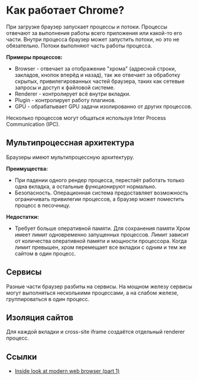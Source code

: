 # Как работает Chrome?

При загрузке браузер запускает процессы и потоки. Процессы отвечают за выполнения работы всего приложения или какой-то его части. Внутри процесса браузер может запустить потоки, но это не обязательно. Потоки выполняют часть работы процесса.

**Примеры процессов:**

- Browser - отвечает за отображение "хрома" (адресной строки, закладов, кнопок вперёд и назад), так же отвечает за обработку скрытых, привилегированных частей браузера, таких как сетевые запросы и доступ к файловой системе.
- Renderer - контролирует всё внутри вкладки.
- Plugin - контролирует работу плагинов.
- GPU - обрабатывает GPU задачи изолированно от других процессов.

Несколько процессов могут общаться используя Inter Process Communication (IPC).

## Мультипроцессная архитектура

Браузеры имеют мультипроцессную архитектуру.

**Преимущества:**

- При падении одного рендер процесса, перестаёт работать только одна вкладка, а остальные функционируют нормально.
- Безопасность. Операционная система предоставляет возможность ограничивать привилегии процессов, а браузер может поместить процесс в песочницу.

**Недостатки:**

- Требует больше оперативной памяти. Для сохранения памяти Хром имеет лимит одновременно запущенных процессов. Лимит зависит от количества оперативной памяти и мощности процессора. Когда лимит превышен, хром перемещает все вкладки с одним и тем же сайтом в один процесс.

## Сервисы

Разные части браузер разбиты на сервисы. На мощном железу сервисы могут выполняться несколькими процессами, а на слабом железе, группироваться в один процесс.

## Изоляция сайтов

Для каждой вкладки и cross-site iframe создаётся отдельный renderer процесс.

## Ссылки

- [Inside look at modern web browser (part 1)](https://developers.google.com/web/updates/2018/09/inside-browser-part1)
